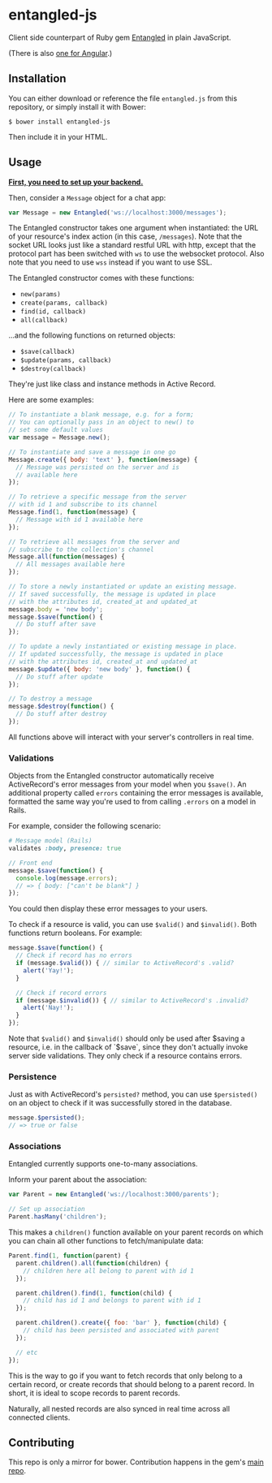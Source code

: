 # entangled-js
Client side counterpart of Ruby gem [Entangled](https://github.com/dchacke/entangled) in plain JavaScript.

(There is also [one for Angular](https://github.com/dchacke/entangled-angular).)

## Installation
You can either download or reference the file `entangled.js` from this repository, or simply install it with Bower:

```shell
$ bower install entangled-js
```

Then include it in your HTML.

## Usage
**[First, you need to set up your backend.](https://github.com/dchacke/entangled)**

Then, consider a `Message` object for a chat app:

```javascript
var Message = new Entangled('ws://localhost:3000/messages');
```

The Entangled constructor takes one argument when instantiated: the URL of your resource's index action (in this case, `/messages`). Note that the socket URL looks just like a standard restful URL with http, except that the protocol part has been switched with `ws` to use the websocket protocol. Also note that you need to use `wss` instead if you want to use SSL.

The Entangled constructor comes with these functions:

- `new(params)`
- `create(params, callback)`
- `find(id, callback)`
- `all(callback)`

...and the following functions on returned objects:

- `$save(callback)`
- `$update(params, callback)`
- `$destroy(callback)`

They're just like class and instance methods in Active Record.

Here are some examples:

```javascript
// To instantiate a blank message, e.g. for a form;
// You can optionally pass in an object to new() to
// set some default values
var message = Message.new();

// To instantiate and save a message in one go
Message.create({ body: 'text' }, function(message) {
  // Message was persisted on the server and is
  // available here
});

// To retrieve a specific message from the server
// with id 1 and subscribe to its channel
Message.find(1, function(message) {
  // Message with id 1 available here
});

// To retrieve all messages from the server and
// subscribe to the collection's channel
Message.all(function(messages) {
  // All messages available here
});

// To store a newly instantiated or update an existing message.
// If saved successfully, the message is updated in place
// with the attributes id, created_at and updated_at
message.body = 'new body';
message.$save(function() {
  // Do stuff after save
});

// To update a newly instantiated or existing message in place.
// If updated successfully, the message is updated in place
// with the attributes id, created_at and updated_at
message.$update({ body: 'new body' }, function() {
  // Do stuff after update
});

// To destroy a message
message.$destroy(function() {
  // Do stuff after destroy
});
```

All functions above will interact with your server's controllers in real time.

### Validations
Objects from the Entangled constructor automatically receive ActiveRecord's error messages from your model when you `$save()`. An additional property called `errors` containing the error messages is available, formatted the same way you're used to from calling `.errors` on a model in Rails.

For example, consider the following scenario:

```ruby
# Message model (Rails)
validates :body, presence: true
```

```javascript
// Front end
message.$save(function() {
  console.log(message.errors);
  // => { body: ["can't be blank"] }
});
```

You could then display these error messages to your users.

To check if a resource is valid, you can use `$valid()` and `$invalid()`. Both functions return booleans. For example:

```javascript
message.$save(function() {
  // Check if record has no errors
  if (message.$valid()) { // similar to ActiveRecord's .valid?
    alert('Yay!');
  }

  // Check if record errors
  if (message.$invalid()) { // similar to ActiveRecord's .invalid?
    alert('Nay!');
  }
});
```

Note that `$valid()` and `$invalid()` should only be used after $saving a resource, i.e. in the callback of `$save`, since they don't actually invoke server side validations. They only check if a resource contains errors.

### Persistence
Just as with ActiveRecord's `persisted?` method, you can use `$persisted()` on an object to check if it was successfully stored in the database.

```javascript
message.$persisted();
// => true or false
```

### Associations
Entangled currently supports one-to-many associations.

Inform your parent about the association:

```javascript
var Parent = new Entangled('ws://localhost:3000/parents');

// Set up association  
Parent.hasMany('children');
```

This makes a `children()` function available on your parent records on which you can chain all other functions to fetch/manipulate data:

```javascript
Parent.find(1, function(parent) {
  parent.children().all(function(children) {
    // children here all belong to parent with id 1
  });

  parent.children().find(1, function(child) {
    // child has id 1 and belongs to parent with id 1
  });

  parent.children().create({ foo: 'bar' }, function(child) {
    // child has been persisted and associated with parent
  });

  // etc
});
```

This is the way to go if you want to fetch records that only belong to a certain record, or create records that should belong to a parent record. In short, it is ideal to scope records to parent records.

Naturally, all nested records are also synced in real time across all connected clients.

## Contributing
This repo is only a mirror for bower. Contribution happens in the gem's [main repo](https://github.com/dchacke/entangled#contributing).
